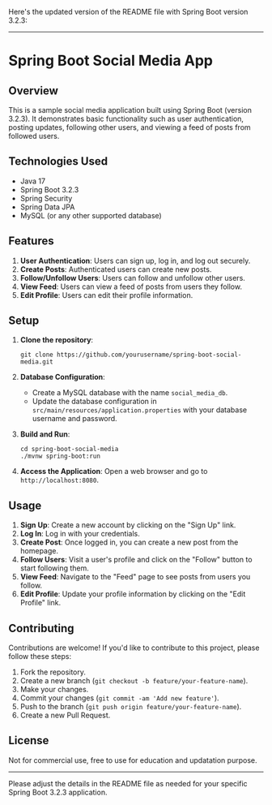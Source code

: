 Here's the updated version of the README file with Spring Boot version 3.2.3:

---

# Spring Boot Social Media App

## Overview

This is a sample social media application built using Spring Boot (version 3.2.3). It demonstrates basic functionality such as user authentication, posting updates, following other users, and viewing a feed of posts from followed users.

## Technologies Used

- Java 17
- Spring Boot 3.2.3
- Spring Security
- Spring Data JPA
- MySQL (or any other supported database)

## Features

1. **User Authentication**: Users can sign up, log in, and log out securely.
2. **Create Posts**: Authenticated users can create new posts.
3. **Follow/Unfollow Users**: Users can follow and unfollow other users.
4. **View Feed**: Users can view a feed of posts from users they follow.
5. **Edit Profile**: Users can edit their profile information.

## Setup

1. **Clone the repository**:
   ```
   git clone https://github.com/yourusername/spring-boot-social-media.git
   ```

2. **Database Configuration**:
   - Create a MySQL database with the name `social_media_db`.
   - Update the database configuration in `src/main/resources/application.properties` with your database username and password.

3. **Build and Run**:
   ```
   cd spring-boot-social-media
   ./mvnw spring-boot:run
   ```

4. **Access the Application**:
   Open a web browser and go to `http://localhost:8080`.

## Usage

1. **Sign Up**: Create a new account by clicking on the "Sign Up" link.
2. **Log In**: Log in with your credentials.
3. **Create Post**: Once logged in, you can create a new post from the homepage.
4. **Follow Users**: Visit a user's profile and click on the "Follow" button to start following them.
5. **View Feed**: Navigate to the "Feed" page to see posts from users you follow.
6. **Edit Profile**: Update your profile information by clicking on the "Edit Profile" link.

## Contributing

Contributions are welcome! If you'd like to contribute to this project, please follow these steps:

1. Fork the repository.
2. Create a new branch (`git checkout -b feature/your-feature-name`).
3. Make your changes.
4. Commit your changes (`git commit -am 'Add new feature'`).
5. Push to the branch (`git push origin feature/your-feature-name`).
6. Create a new Pull Request.

## License

Not for commercial use, free to use for education and updatation purpose.

---

Please adjust the details in the README file as needed for your specific Spring Boot 3.2.3 application.

